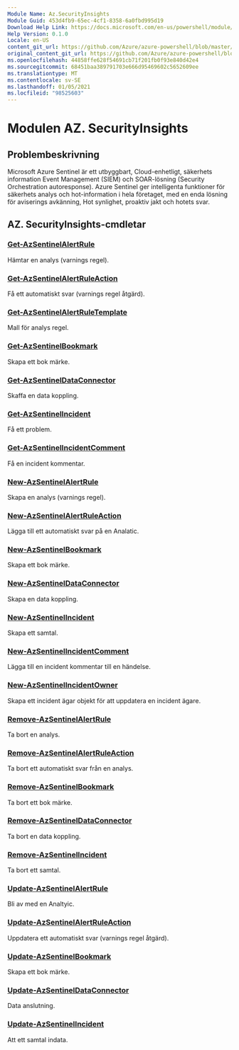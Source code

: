 ```yaml
---
Module Name: Az.SecurityInsights
Module Guid: 453d4fb9-65ec-4cf1-8358-6a0fbd995d19
Download Help Link: https://docs.microsoft.com/en-us/powershell/module/az.securityinsights
Help Version: 0.1.0
Locale: en-US
content_git_url: https://github.com/Azure/azure-powershell/blob/master/src/SecurityInsights/SecurityInsights/help/Az.SecurityInsights.md
original_content_git_url: https://github.com/Azure/azure-powershell/blob/master/src/SecurityInsights/SecurityInsights/help/Az.SecurityInsights.md
ms.openlocfilehash: 44858ffe628f54691cb71f201fb0f93e840d42e4
ms.sourcegitcommit: 68451baa389791703e666d95469602c5652609ee
ms.translationtype: MT
ms.contentlocale: sv-SE
ms.lasthandoff: 01/05/2021
ms.locfileid: "98525603"
---
```

# Modulen AZ. SecurityInsights
## Problembeskrivning
Microsoft Azure Sentinel är ett utbyggbart, Cloud-enhetligt, säkerhets information Event Management (SIEM) och SOAR-lösning (Security Orchestration autoresponse). Azure Sentinel ger intelligenta funktioner för säkerhets analys och hot-information i hela företaget, med en enda lösning för aviserings avkänning, Hot synlighet, proaktiv jakt och hotets svar.

## AZ. SecurityInsights-cmdletar
### [Get-AzSentinelAlertRule](Get-AzSentinelAlertRule.md)
Hämtar en analys (varnings regel).

### [Get-AzSentinelAlertRuleAction](Get-AzSentinelAlertRuleAction.md)
Få ett automatiskt svar (varnings regel åtgärd).

### [Get-AzSentinelAlertRuleTemplate](Get-AzSentinelAlertRuleTemplate.md)
Mall för analys regel.

### [Get-AzSentinelBookmark](Get-AzSentinelBookmark.md)
Skapa ett bok märke.

### [Get-AzSentinelDataConnector](Get-AzSentinelDataConnector.md)
Skaffa en data koppling.

### [Get-AzSentinelIncident](Get-AzSentinelIncident.md)
Få ett problem.

### [Get-AzSentinelIncidentComment](Get-AzSentinelIncidentComment.md)
Få en incident kommentar.

### [New-AzSentinelAlertRule](New-AzSentinelAlertRule.md)
Skapa en analys (varnings regel).

### [New-AzSentinelAlertRuleAction](New-AzSentinelAlertRuleAction.md)
Lägga till ett automatiskt svar på en Analatic.

### [New-AzSentinelBookmark](New-AzSentinelBookmark.md)
Skapa ett bok märke.

### [New-AzSentinelDataConnector](New-AzSentinelDataConnector.md)
Skapa en data koppling.

### [New-AzSentinelIncident](New-AzSentinelIncident.md)
Skapa ett samtal.

### [New-AzSentinelIncidentComment](New-AzSentinelIncidentComment.md)
Lägga till en incident kommentar till en händelse.

### [New-AzSentinelIncidentOwner](New-AzSentinelIncidentOwner.md)
Skapa ett incident ägar objekt för att uppdatera en incident ägare.

### [Remove-AzSentinelAlertRule](Remove-AzSentinelAlertRule.md)
Ta bort en analys.

### [Remove-AzSentinelAlertRuleAction](Remove-AzSentinelAlertRuleAction.md)
Ta bort ett automatiskt svar från en analys.

### [Remove-AzSentinelBookmark](Remove-AzSentinelBookmark.md)
Ta bort ett bok märke.

### [Remove-AzSentinelDataConnector](Remove-AzSentinelDataConnector.md)
Ta bort en data koppling.

### [Remove-AzSentinelIncident](Remove-AzSentinelIncident.md)
Ta bort ett samtal.

### [Update-AzSentinelAlertRule](Update-AzSentinelAlertRule.md)
Bli av med en Analtyic.

### [Update-AzSentinelAlertRuleAction](Update-AzSentinelAlertRuleAction.md)
Uppdatera ett automatiskt svar (varnings regel åtgärd).

### [Update-AzSentinelBookmark](Update-AzSentinelBookmark.md)
Skapa ett bok märke.

### [Update-AzSentinelDataConnector](Update-AzSentinelDataConnector.md)
Data anslutning.

### [Update-AzSentinelIncident](Update-AzSentinelIncident.md)
Att ett samtal indata.
